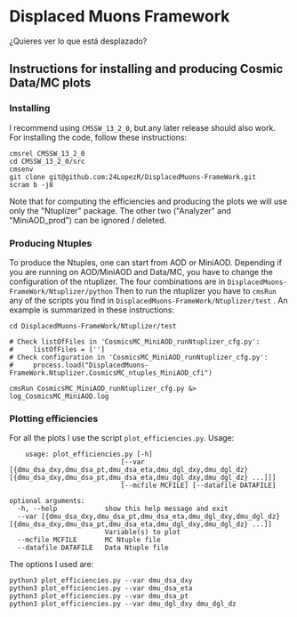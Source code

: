 # Displaced Muons Framework

¿Quieres ver lo que está desplazado?

## Instructions for installing and producing Cosmic Data/MC plots
### Installing
I recommend using `CMSSW_13_2_0`, but any later release should also work.
For installing the code, follow these instructions:

    cmsrel CMSSW_13_2_0
    cd CMSSW_13_2_0/src
    cmsenv
    git clone git@github.com:24LopezR/DisplacedMuons-FrameWork.git
    scram b -j8
Note that for computing the efficiencies and producing the plots we will use only the "Ntuplizer" package. The other two ("Analyzer" and "MiniAOD_prod") can be ignored / deleted.
### Producing Ntuples
To produce the Ntuples, one can start from AOD or MiniAOD. Depending if you are running on AOD/MiniAOD and Data/MC, you have to change the configuration of the ntuplizer. The four combinations are in `DisplacedMuons-FrameWork/Ntuplizer/python`
Then to run the ntuplizer you have to `cmsRun` any of the scripts you find in `DisplacedMuons-FrameWork/Ntuplizer/test` .
An example is summarized in these instructions:

    cd DisplacedMuons-FrameWork/Ntuplizer/test
    
    # Check listOfFiles in 'CosmicsMC_MiniAOD_runNtuplizer_cfg.py':
    #     listOfFiles = ['']
    # Check configuration in 'CosmicsMC_MiniAOD_runNtuplizer_cfg.py':
    #     process.load("DisplacedMuons-FrameWork.Ntuplizer.CosmicsMC_ntuples_MiniAOD_cfi")
    
    cmsRun CosmicsMC_MiniAOD_runNtuplizer_cfg.py &> log_CosmicsMC_MiniAOD.log
### Plotting efficiencies
For all the plots I use the script `plot_efficiencies.py`.
Usage:

        usage: plot_efficiencies.py [-h]
                                [--var [{dmu_dsa_dxy,dmu_dsa_pt,dmu_dsa_eta,dmu_dgl_dxy,dmu_dgl_dz} [{dmu_dsa_dxy,dmu_dsa_pt,dmu_dsa_eta,dmu_dgl_dxy,dmu_dgl_dz} ...]]]
                                [--mcfile MCFILE] [--datafile DATAFILE]
    
    optional arguments:
      -h, --help            show this help message and exit
      --var [{dmu_dsa_dxy,dmu_dsa_pt,dmu_dsa_eta,dmu_dgl_dxy,dmu_dgl_dz} [{dmu_dsa_dxy,dmu_dsa_pt,dmu_dsa_eta,dmu_dgl_dxy,dmu_dgl_dz} ...]]
                            Variable(s) to plot
      --mcfile MCFILE       MC Ntuple file
      --datafile DATAFILE   Data Ntuple file
The options I used are:

    python3 plot_efficiencies.py --var dmu_dsa_dxy
    python3 plot_efficiencies.py --var dmu_dsa_eta
    python3 plot_efficiencies.py --var dmu_dsa_pt
    python3 plot_efficiencies.py --var dmu_dgl_dxy dmu_dgl_dz
